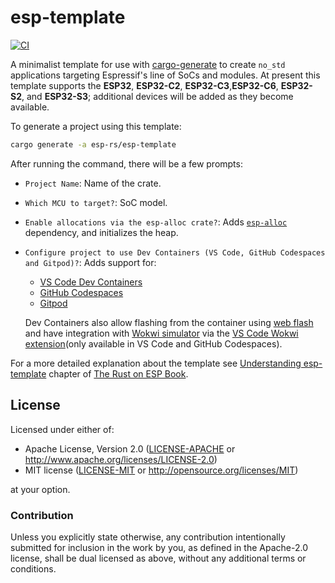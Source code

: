 # esp-template
[![CI](https://github.com/esp-rs/esp-template/actions/workflows/ci.yml/badge.svg)](https://github.com/esp-rs/esp-template/actions/workflows/ci.yml)

A minimalist template for use with [cargo-generate] to create `no_std` applications targeting Espressif's line of SoCs and modules. At present this template supports the **ESP32**, **ESP32-C2**, **ESP32-C3**,**ESP32-C6**, **ESP32-S2**, and **ESP32-S3**; additional devices will be added as they become available.

To generate a project using this template:

```bash
cargo generate -a esp-rs/esp-template
```

After running the command, there will be a few prompts:
- `Project Name`: Name of the crate.
- `Which MCU to target?`: SoC model.
- `Enable allocations via the esp-alloc crate?`: Adds [`esp-alloc`] dependency, and initializes the heap.
- `Configure project to use Dev Containers (VS Code, GitHub Codespaces and Gitpod)?`: Adds support for:
   -  [VS Code Dev Containers]
   -  [GitHub Codespaces]
   -  [Gitpod]

   Dev Containers also allow flashing from the container using [web flash] and have integration with [Wokwi simulator] via the [VS Code Wokwi extension](only available in VS Code and GitHub Codespaces).

For a more detailed explanation about the template see [Understanding esp-template] chapter of [The Rust on ESP Book].

[cargo-generate]: https://github.com/cargo-generate/cargo-generate
[`esp-alloc`]: https://github.com/esp-rs/esp-alloc
[VS Code Dev Containers]: https://code.visualstudio.com/docs/remote/containers#_quick-start-open-an-existing-folder-in-a-container
[GitHub Codespaces]: https://docs.github.com/en/codespaces/developing-in-codespaces/creating-a-codespace
[Gitpod]: https://www.gitpod.io
[Wokwi simulator]: https://wokwi.com/
[VS Code Wokwi extension]: https://marketplace.visualstudio.com/items?itemName=wokwi.wokwi-vscode
[web flash]: https://github.com/bjoernQ/esp-web-flash-server
[Understanding esp-template]: https://esp-rs.github.io/book/writing-your-own-application/no-std-applications/understanding-esp-template.html
[The Rust on ESP Book]: https://esp-rs.github.io/book/


## License

Licensed under either of:

- Apache License, Version 2.0 ([LICENSE-APACHE](LICENSE-APACHE) or http://www.apache.org/licenses/LICENSE-2.0)
- MIT license ([LICENSE-MIT](LICENSE-MIT) or http://opensource.org/licenses/MIT)

at your option.

### Contribution

Unless you explicitly state otherwise, any contribution intentionally submitted for inclusion in
the work by you, as defined in the Apache-2.0 license, shall be dual licensed as above, without
any additional terms or conditions.
